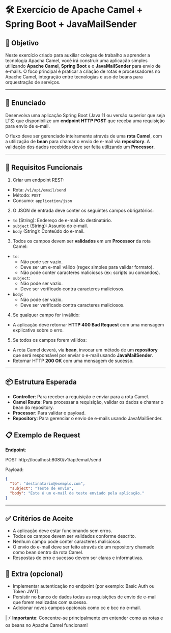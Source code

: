 # 🛠️ Exercício de Apache Camel + Spring Boot + JavaMailSender
## 🎯 Objetivo
Neste exercício criado para auxiliar colegas de trabalho a aprender a tecnologia Apacha Camel, você irá construir uma aplicação simples utilizando **Apache Camel**, **Spring Boot** e o **JavaMailSender** para envio de e-mails.
O foco principal é praticar a criação de rotas e processadores no Apache Camel, integração entre tecnologias e uso de beans para orquestração de serviços.

---

## 📝 Enunciado
Desenvolva uma aplicação Spring Boot (Java 11 ou versão superior que seja LTS) que disponibilize um **endpoint HTTP POST** que receba uma requisição para envio de e-mail.

O fluxo deve ser gerenciado inteiramente através de uma **rota Camel**, com a utilização de **bean** para chamar o envio de e-mail via **repository**.
A validação dos dados recebidos deve ser feita utilizando um **Processor**.

---

## 🚀 Requisitos Funcionais
1. Criar um endpoint REST:
  - Rota: `/v1/api/email/send`
  - Método: `POST`
  - Consumo: `application/json`

2. O JSON de entrada deve conter os seguintes campos obrigatórios:
  - `to` (String): Endereço de e-mail do destinatário.
  - `subject` (String): Assunto do e-mail.
  - `body` (String): Conteúdo do e-mail.

3. Todos os campos devem ser **validados** em um **Processor** da rota Camel:
  - `to`:
    - Não pode ser vazio.
    - Deve ser um e-mail válido (regex simples para validar formato).
    - Não pode conter caracteres maliciosos (ex: scripts ou comandos).
  - `subject`:
    - Não pode ser vazio.
    - Deve ser verificado contra caracteres maliciosos.
  - `body`:
    - Não pode ser vazio.
    - Deve ser verificado contra caracteres maliciosos.

4. Se qualquer campo for inválido:
  - A aplicação deve retornar **HTTP 400 Bad Request** com uma mensagem explicativa sobre o erro.

5. Se todos os campos forem válidos:
  - A rota Camel deverá, via **bean**, invocar um método de um **repository** que será responsável por enviar o e-mail usando **JavaMailSender**.
  - Retornar HTTP **200 OK** com uma mensagem de sucesso.

---

## 📦 Estrutura Esperada

- **Controller**: Para receber a requisição e enviar para a rota Camel.
- **Camel Route**: Para processar a requisição, validar os dados e chamar o bean do repository.
- **Processor**: Para validar o payload.
- **Repository**: Para gerenciar o envio de e-mails usando JavaMailSender.

## 📋 Exemplo de Request
**Endpoint**:

POST http://localhost:8080/v1/api/email/send

Payload:

```json
{
  "to": "destinatario@exemplo.com",
  "subject": "Teste de envio",
  "body": "Este é um e-mail de teste enviado pela aplicação."
}
```

---

## ✅ Critérios de Aceite
- A aplicação deve estar funcionando sem erros.
- Todos os campos devem ser validados conforme descrito.
- Nenhum campo pode conter caracteres maliciosos.
- O envio do e-mail deve ser feito através de um repository chamado como bean dentro da rota Camel.
- Respostas de erro e sucesso devem ser claras e informativas.

## 🎯 Extra (opcional)
- Implementar autenticação no endpoint (por exemplo: Basic Auth ou Token JWT).
- Persistir no banco de dados todas as requisições de envio de e-mail que forem realizadas com sucesso.
- Adicionar novos campos opcionais como cc e bcc no e-mail.

| ⚡ **Importante**: Concentre-se principalmente em entender como as rotas e os beans no Apache Camel funcionam!
